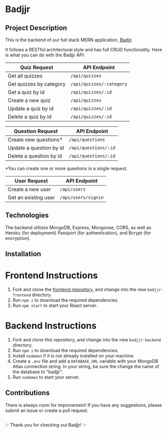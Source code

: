 # Badjjr

## Project Description

This is the backend of our full stack MERN application, [Badjjr](https://badjjr.netlify.app).

It follows a RESTful architectural style and has full CRUD functionality. Here is what you can do with the Badjjr API:

| Quiz Request            | API Endpoint             |
| ----------------------- | ------------------------ |
| Get all quizzes         | `/api/quizzes`           |
| Get quizzes by category | `/api/quizzes/:category` |
| Get a quiz by id        | `/api/quizzes/:id`       |
| Create a new quiz       | `/api/quizzes`           |
| Update a quiz by id     | `/api/quizzes/:id`       |
| Delete a quiz by id     | `/api/quizzes/:id`       |

| Question Request        | API Endpoint         |
| ----------------------- | -------------------- |
| Create new questions\*  | `/api/questions`     |
| Update a question by id | `/api/questions/:id` |
| Delete a question by id | `/api/questions/:id` |

\*You can create one or more questions in a single request.

| User Request         | API Endpoint        |
| -------------------- | ------------------- |
| Create a new user    | `/api/users`        |
| Get an existing user | `/api/users/signin` |

## Technologies

The backend utilizes MongoDB, Express, Mongoose, CORS, as well as Heroku (for deployment) Passport (for authentication), and Bcrypt (for encryption).

## Installation

# Frontend Instructions

1. Fork and clone the [frontend repository](https://github.com/badjjr/badjjr-frontend), and change into the new `badjjr-frontend` directory.
2. Run `npm i` to download the required dependencies.
3. Run `npm start` to start your React server.

# Backend Instructions

1. Fork and clone this repository, and change into the new `badjjr-backend` directory.
2. Run `npm i` to download the required dependencies.
3. Install `nodemon` if it is not already installed on your machine.
4. Create a `.env` file and add a `DATABASE_URL` variable with your MongoDB Atlas connection string. In your string, be sure the change the name of the database to "badjjr".
5. Run `nodemon` to start your server.

## Contributions

There is always room for improvement! If you have any suggestions, please submit an issue or create a pull request.

##

✨ Thank you for checking out Badjjr! ✨

